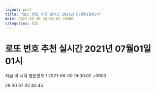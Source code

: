 ```yaml
---
layout: post
title: "로또 번호 추천 실시간 2021년 07월01일01시"
date: 2021-06-30 16:00:02 +0900
categories: 로또
---
```


# 로또 번호 추천 실시간 2021년 07월01일01시

지금 이 시각 행운번호!! 2021-06-30 16:00:02 +0900

 29  30  37  32  40  45 

